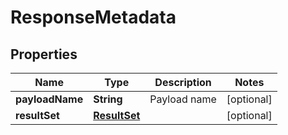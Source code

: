 

# ResponseMetadata


## Properties

| Name | Type | Description | Notes |
|------------ | ------------- | ------------- | -------------|
|**payloadName** | **String** | Payload name |  [optional] |
|**resultSet** | [**ResultSet**](ResultSet.md) |  |  [optional] |



